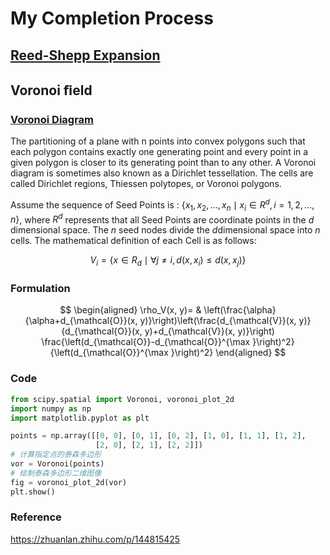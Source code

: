 # My Completion Process


## [Reed-Shepp Expansion](https://zhuanlan.zhihu.com/p/122544884)

## Voronoi ﬁeld

### [Voronoi Diagram](https://mathworld.wolfram.com/VoronoiDiagram.html)
The partitioning of a plane with n points into convex polygons such that each polygon contains exactly one generating point and every point in a given polygon is closer to its generating point than to any other. A Voronoi diagram is sometimes also known as a Dirichlet tessellation. The cells are called Dirichlet regions, Thiessen polytopes, or Voronoi polygons.


Assume the sequence of Seed Points is : $\{x_1, x_2, \ldots, x_n \mid x_i \in R^d, i=1,2, \ldots, n\}$, where $R^d$ represents that all Seed Points are coordinate points in the $d$ dimensional space. The $n$ seed nodes divide the $d$dimensional space into $n$ cells. The mathematical definition of each Cell is as follows:


$$
V_i=\{x \in R_d \mid \forall j \neq i, d\left(x, x_i\right) \leq d\left(x, x_j\right)\}
$$

### Formulation
$$
\begin{aligned}
\rho_V(x, y)= & \left(\frac{\alpha}{\alpha+d_{\mathcal{O}}(x, y)}\right)\left(\frac{d_{\mathcal{V}}(x, y)}{d_{\mathcal{O}}(x, y)+d_{\mathcal{V}}(x, y)}\right) 
 \frac{\left(d_{\mathcal{O}}-d_{\mathcal{O}}^{\max }\right)^2}{\left(d_{\mathcal{O}}^{\max }\right)^2}
\end{aligned}
$$

### Code

```python
from scipy.spatial import Voronoi, voronoi_plot_2d
import numpy as np
import matplotlib.pyplot as plt

points = np.array([[0, 0], [0, 1], [0, 2], [1, 0], [1, 1], [1, 2],
                   [2, 0], [2, 1], [2, 2]])
# 计算指定点的泰森多边形
vor = Voronoi(points)
# 绘制泰森多边形二维图像
fig = voronoi_plot_2d(vor)
plt.show()
```


### Reference
https://zhuanlan.zhihu.com/p/144815425

